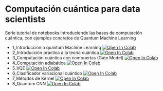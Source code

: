 # Computación cuántica para data scientists
Serie tutorial de notebooks introduciendo las bases de computación cuántica, con ejemplos concretos de Quantum Machine Learning

- 1_Introducción a quantum Machine Learning [![Open In Colab](https://colab.research.google.com/assets/colab-badge.svg)](https://colab.research.google.com/drive/1PmdvN8yNvMZKARUev48Zc5d7Bzrfqqk9?usp=sharing)
- 2_Introducción práctica a la teoría cuántica [![Open In Colab](https://colab.research.google.com/assets/colab-badge.svg)](https://colab.research.google.com/drive/1poiAkSd7FsJ9vzaEHHnyHG6nGXlV0eCe?usp=sharing)
- 3_Computación cuántica con compuertas (Gate Model) [![Open In Colab](https://colab.research.google.com/assets/colab-badge.svg)](https://colab.research.google.com/drive/1JCHk_YqoiUMSESKzTQtQxxXT4_oCa46Q?usp=sharing)
- 4_Computación adiabática [![Open In Colab](https://colab.research.google.com/assets/colab-badge.svg)](https://colab.research.google.com/drive/1cH5uTWolLMm16oyLLkG0NvYHbwBYHhkM?usp=sharing)
- 5_VQE [![Open In Colab](https://colab.research.google.com/assets/colab-badge.svg)](https://colab.research.google.com/drive/1MBGUF_QfI0Ykf2lyWpgewFajrEhPzgxX?usp=sharing)
- 6_Clasificador variacional cuántico [![Open In Colab](https://colab.research.google.com/assets/colab-badge.svg)](https://colab.research.google.com/drive/1ySQx37eSqfTSL9-oRrgGNmFbn5UWLEFI?usp=sharing)
- 7_Métodos de Kernel [![Open In Colab](https://colab.research.google.com/assets/colab-badge.svg)](https://colab.research.google.com/drive/13lbdwJmZFYRghjhEyfPRLk47FvcxTg-C?usp=sharing)
- 8_Quantum CNN [![Open In Colab](https://colab.research.google.com/assets/colab-badge.svg)](https://colab.research.google.com/drive/1tXnUFGmGjNgVCrZwzMO_NbGJMcqe9es1?usp=sharing)
